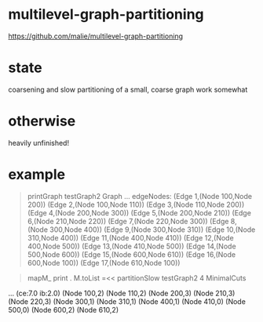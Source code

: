 multilevel-graph-partitioning
=============================

https://github.com/malie/multilevel-graph-partitioning


state
=====
coarsening and slow partitioning of a small, coarse graph work somewhat


otherwise
=========

heavily unfinished!


example
=======

> printGraph testGraph2
Graph
  ...
  edgeNodes:
    (Edge 1,(Node 100,Node 200))
    (Edge 2,(Node 100,Node 110))
    (Edge 3,(Node 110,Node 200))
    (Edge 4,(Node 200,Node 300))
    (Edge 5,(Node 200,Node 210))
    (Edge 6,(Node 210,Node 220))
    (Edge 7,(Node 220,Node 300))
    (Edge 8,(Node 300,Node 400))
    (Edge 9,(Node 300,Node 310))
    (Edge 10,(Node 310,Node 400))
    (Edge 11,(Node 400,Node 410))
    (Edge 12,(Node 400,Node 500))
    (Edge 13,(Node 410,Node 500))
    (Edge 14,(Node 500,Node 600))
    (Edge 15,(Node 600,Node 610))
    (Edge 16,(Node 600,Node 100))
    (Edge 17,(Node 610,Node 100))


> mapM_ print . M.toList =<< partitionSlow testGraph2 4 MinimalCuts

...
(ce:7.0 ib:2.0)
(Node 100,2)
(Node 110,2)
(Node 200,3)
(Node 210,3)
(Node 220,3)
(Node 300,1)
(Node 310,1)
(Node 400,1)
(Node 410,0)
(Node 500,0)
(Node 600,2)
(Node 610,2)

